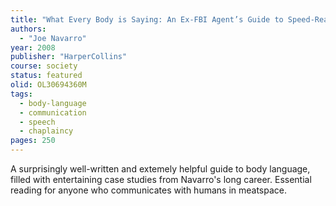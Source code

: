 ```yaml
---
title: "What Every Body is Saying: An Ex-FBI Agent’s Guide to Speed-Reading People"
authors:
  - "Joe Navarro"
year: 2008
publisher: "HarperCollins"
course: society
status: featured
olid: OL30694360M
tags:
  - body-language
  - communication
  - speech
  - chaplaincy
pages: 250
---
```


A surprisingly well-written and extemely helpful guide to body language, filled with entertaining case studies from Navarro's long career. Essential reading for anyone who communicates with humans in meatspace.

